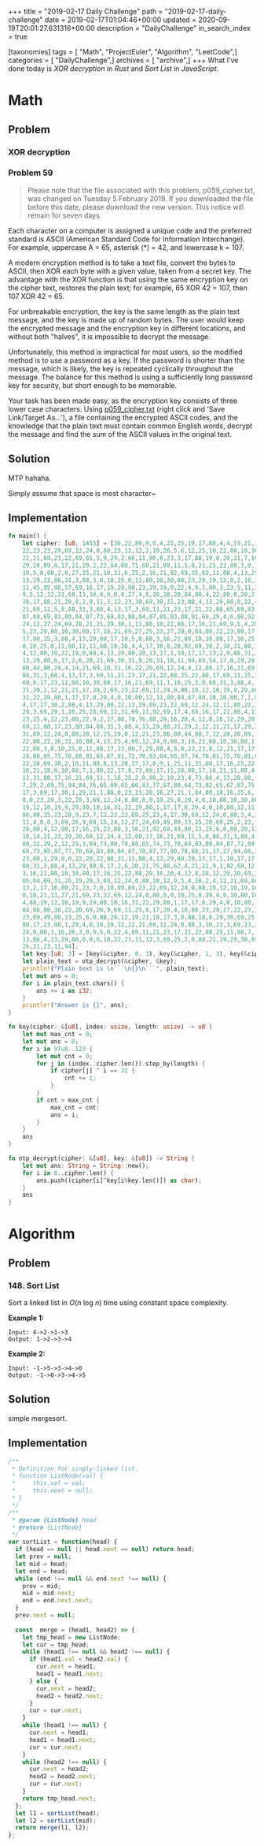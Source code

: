 +++
title = "2019-02-17 Daily Challenge"
path = "2019-02-17-daily-challenge"
date = 2019-02-17T01:04:46+00:00
updated = 2020-09-19T20:01:27.631316+00:00
description = "DailyChallenge"
in_search_index = true

[taxonomies]
tags = [ "Math", "ProjectEuler", "Algorithm", "LeetCode",]
categories = [ "DailyChallenge",]
archives = [ "archive",]
+++
What I've done today is *XOR decryption* in *Rust* and *Sort List* in *JavaScript*.

<!-- more -->

# Math

## Problem

### XOR decryption

### Problem 59

> Please note that the file associated with this problem, 
> p059_cipher.txt, was changed on Tuesday 5 February 2019. 
> If you downloaded the file before this date, please download 
> the new version. This notice will remain for seven days.

Each character on a computer is assigned a unique code and 
the preferred standard is ASCII (American Standard Code for 
Information Interchange). For example, uppercase A = 65, 
asterisk (*) = 42, and lowercase k = 107.

A modern encryption method is to take a text file, convert 
the bytes to ASCII, then XOR each byte with a given value, 
taken from a secret key. The advantage with the XOR function 
is that using the same encryption key on the cipher text, 
restores the plain text; for example, 65 XOR 42 = 107, then 107 XOR 42 = 65.

For unbreakable encryption, the key is the same length as 
the plain text message, and the key is made up of random 
bytes. The user would keep the encrypted message and the 
encryption key in different locations, and without both "halves", 
it is impossible to decrypt the message.

Unfortunately, this method is impractical for most users, so the 
modified method is to use a password as a key. If the password 
is shorter than the message, which is likely, the key is repeated 
cyclically throughout the message. The balance for this method is 
using a sufficiently long password key for security, but short 
enough to be memorable.

Your task has been made easy, as the encryption key consists of 
three lower case characters. Using [p059_cipher.txt](https://projecteuler.net/project/resources/p059_cipher.txt) (right click and 'Save Link/Target As...'), 
a file containing the encrypted ASCII codes, and the knowledge 
that the plain text must contain common English words, decrypt 
the message and find the sum of the ASCII values in the original text.

## Solution

MTP hahaha.

Simply assume that space is most character~

## Implementation

```rust
fn main() {
    let cipher: [u8; 1455] = [36,22,80,0,0,4,23,25,19,17,88,4,4,19,21,11,88,
    22,23,23,29,69,12,24,0,88,25,11,12,2,10,28,5,6,12,25,10,22,80,10,30,80,10,
    22,21,69,23,22,69,61,5,9,29,2,66,11,80,8,23,3,17,88,19,0,20,21,7,10,17,17,
    29,20,69,8,17,21,29,2,22,84,80,71,60,21,69,11,5,8,21,25,22,88,3,0,10,25,0,
    10,5,8,88,2,0,27,25,21,10,31,6,25,2,16,21,82,69,35,63,11,88,4,13,29,80,22,
    13,29,22,88,31,3,88,3,0,10,25,0,11,80,10,30,80,23,29,19,12,8,2,10,27,17,9,
    11,45,95,88,57,69,16,17,19,29,80,23,29,19,0,22,4,9,1,80,3,23,5,11,28,92,69,
    9,5,12,12,21,69,13,30,0,0,0,0,27,4,0,28,28,28,84,80,4,22,80,0,20,21,2,25,
    30,17,88,21,29,8,2,0,11,3,12,23,30,69,30,31,23,88,4,13,29,80,0,22,4,12,10,
    21,69,11,5,8,88,31,3,88,4,13,17,3,69,11,21,23,17,21,22,88,65,69,83,80,84,
    87,68,69,83,80,84,87,73,69,83,80,84,87,65,83,88,91,69,29,4,6,86,92,69,15,
    24,12,27,24,69,28,21,21,29,30,1,11,80,10,22,80,17,16,21,69,9,5,4,28,2,4,12
    5,23,29,80,10,30,80,17,16,21,69,27,25,23,27,28,0,84,80,22,23,80,17,16,17
    17,88,25,3,88,4,13,29,80,17,10,5,0,88,3,16,21,80,10,30,80,17,16,25,22,88,3
    0,10,25,0,11,80,12,11,80,10,26,4,4,17,30,0,28,92,69,30,2,10,21,80,12,12,80
    4,12,80,10,22,19,0,88,4,13,29,80,20,13,17,1,10,17,17,13,2,0,88,31,3,88,4
    13,29,80,6,17,2,6,20,21,69,30,31,9,20,31,18,11,94,69,54,17,8,29,28,28,84
    80,44,88,24,4,14,21,69,30,31,16,22,20,69,12,24,4,12,80,17,16,21,69,11,5,8
    88,31,3,88,4,13,17,3,69,11,21,23,17,21,22,88,25,22,88,17,69,11,25,29,12,24
    69,8,17,23,12,80,10,30,80,17,16,21,69,11,1,16,25,2,0,88,31,3,88,4,13,29,80
    21,29,2,12,21,21,17,29,2,69,23,22,69,12,24,0,88,19,12,10,19,9,29,80,18,16
    31,22,29,80,1,17,17,8,29,4,0,10,80,12,11,80,84,67,80,10,10,80,7,1,80,21,13
    4,17,17,30,2,88,4,13,29,80,22,13,29,69,23,22,69,12,24,12,11,80,22,29,2,12
    29,3,69,29,1,16,25,28,69,12,31,69,11,92,69,17,4,69,16,17,22,88,4,13,29,80
    23,25,4,12,23,80,22,9,2,17,80,70,76,88,29,16,20,4,12,8,28,12,29,20,69,26,9
    69,11,80,17,23,80,84,88,31,3,88,4,13,29,80,21,29,2,12,21,21,17,29,2,69,12
    31,69,12,24,0,88,20,12,25,29,0,12,21,23,86,80,44,88,7,12,20,28,69,11,31,10
    22,80,22,16,31,18,88,4,13,25,4,69,12,24,0,88,3,16,21,80,10,30,80,17,16,25
    22,88,3,0,10,25,0,11,80,17,23,80,7,29,80,4,8,0,23,23,8,12,21,17,17,29,28
    28,88,65,75,78,68,81,65,67,81,72,70,83,64,68,87,74,70,81,75,70,81,67,80,4
    22,20,69,30,2,10,21,80,8,13,28,17,17,0,9,1,25,11,31,80,17,16,25,22,88,30
    16,21,18,0,10,80,7,1,80,22,17,8,73,88,17,11,28,80,17,16,21,11,88,4,4,19,25
    11,31,80,17,16,21,69,11,1,16,25,2,0,88,2,10,23,4,73,88,4,13,29,80,11,13,29
    7,29,2,69,75,94,84,76,65,80,65,66,83,77,67,80,64,73,82,65,67,87,75,72,69
    17,3,69,17,30,1,29,21,1,88,0,23,23,20,16,27,21,1,84,80,18,16,25,6,16,80,0
    0,0,23,29,3,22,29,3,69,12,24,0,88,0,0,10,25,8,29,4,0,10,80,10,30,80,4,88
    19,12,10,19,9,29,80,18,16,31,22,29,80,1,17,17,8,29,4,0,10,80,12,11,80,84
    86,80,35,23,28,9,23,7,12,22,23,69,25,23,4,17,30,69,12,24,0,88,3,4,21,21,69
    11,4,0,8,3,69,26,9,69,15,24,12,27,24,69,49,80,13,25,20,69,25,2,23,17,6,0
    28,80,4,12,80,17,16,25,22,88,3,16,21,92,69,49,80,13,25,6,0,88,20,12,11,19
    10,14,21,23,29,20,69,12,24,4,12,80,17,16,21,69,11,5,8,88,31,3,88,4,13,29
    80,22,29,2,12,29,3,69,73,80,78,88,65,74,73,70,69,83,80,84,87,72,84,88,91
    69,73,95,87,77,70,69,83,80,84,87,70,87,77,80,78,88,21,17,27,94,69,25,28,22
    23,80,1,29,0,0,22,20,22,88,31,11,88,4,13,29,80,20,13,17,1,10,17,17,13,2,0
    88,31,3,88,4,13,29,80,6,17,2,6,20,21,75,88,62,4,21,21,9,1,92,69,12,24,0,88
    3,16,21,80,10,30,80,17,16,25,22,88,29,16,20,4,12,8,28,12,29,20,69,26,9,69
    65,64,69,31,25,19,29,3,69,12,24,0,88,18,12,9,5,4,28,2,4,12,21,69,80,22,10
    13,2,17,16,80,21,23,7,0,10,89,69,23,22,69,12,24,0,88,19,12,10,19,16,21,22
    0,10,21,11,27,21,69,23,22,69,12,24,0,88,0,0,10,25,8,29,4,0,10,80,10,30,80
    4,88,19,12,10,19,9,29,80,18,16,31,22,29,80,1,17,17,8,29,4,0,10,80,12,11,80
    84,86,80,36,22,20,69,26,9,69,11,25,8,17,28,4,10,80,23,29,17,22,23,30,12,22
    23,69,49,80,13,25,6,0,88,28,12,19,21,18,17,3,0,88,18,0,29,30,69,25,18,9,29
    80,17,23,80,1,29,4,0,10,29,12,22,21,69,12,24,0,88,3,16,21,3,69,23,22,69,12
    24,0,88,3,16,26,3,0,9,5,0,22,4,69,11,21,23,17,21,22,88,25,11,88,7,13,17,19
    13,88,4,13,29,80,0,0,0,10,22,21,11,12,3,69,25,2,0,88,21,19,29,30,69,22,5,8
    26,21,23,11,94];
    let key:[u8; 3] = [key(&cipher, 0, 3), key(&cipher, 1, 3), key(&cipher, 2, 3)];
    let plain_text = otp_decrypt(&cipher, &key);
    println!("Plain text is \n```\n{}\n```", plain_text);
    let mut ans = 0;
    for i in plain_text.chars() {
        ans += i as i32;
    }
    println!("Answer is {}", ans);
}

fn key(cipher: &[u8], index: usize, length: usize) -> u8 {
    let mut max_cnt = 0;
    let mut ans = 0;
    for i in 97u8..123 {
        let mut cnt = 0;
        for j in (index..cipher.len()).step_by(length) {
            if cipher[j] ^ i == 32 {
                cnt += 1;
            }
        }
        if cnt > max_cnt {
            max_cnt = cnt;
            ans = i;
        }
    }
    ans
}

fn otp_decrypt(cipher: &[u8], key: &[u8]) -> String {
    let mut ans: String = String::new();
    for i in 0..cipher.len() {
        ans.push((cipher[i]^key[i%key.len()]) as char);
    }
    ans
}
```

# Algorithm

## Problem

### 148. Sort List

Sort a linked list in *O*(*n* log *n*) time using constant space complexity.

**Example 1:**

```
Input: 4->2->1->3
Output: 1->2->3->4
```

**Example 2:**

```
Input: -1->5->3->4->0
Output: -1->0->3->4->5
```

## Solution

simple mergesort.

## Implementation

```js
/**
 * Definition for singly-linked list.
 * function ListNode(val) {
 *     this.val = val;
 *     this.next = null;
 * }
 */
/**
 * @param {ListNode} head
 * @return {ListNode}
 */
var sortList = function(head) {
  if (head == null || head.next == null) return head;
  let prev = null;
  let mid = head;
  let end = head;
  while (end !== null && end.next !== null) {
    prev = mid;
    mid = mid.next;
    end = end.next.next;
  }
  prev.next = null;
  
  const  merge = (head1, head2) => {
    let tmp_head = new ListNode;
    let cur = tmp_head;
    while (head1 !== null && head2 !== null) {
      if (head1.val < head2.val) {
        cur.next = head1;
        head1 = head1.next;
      } else {
        cur.next = head2;
        head2 = head2.next;
      }
      cur = cur.next;
    }
    while (head1 !== null) {
      cur.next = head1;
      head1 = head1.next;
      cur = cur.next;
    }
    while (head2 !== null) {
      cur.next = head2;
      head2 = head2.next;
      cur = cur.next;
    }
    return tmp_head.next;
  };
  let l1 = sortList(head);
  let l2 = sortList(mid);
  return merge(l1, l2);
};
```